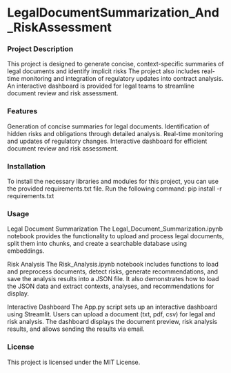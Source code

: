 # LegalDocumentSummarization_And_RiskAssessment

### Project Description
This project is designed to generate concise, context-specific summaries of legal documents and identify implicit risks The project also includes real-time monitoring and integration of regulatory updates into contract analysis. An interactive dashboard is provided for legal teams to streamline document review and risk assessment.

### Features
Generation of concise summaries for legal documents.
Identification of hidden risks and obligations through detailed analysis.
Real-time monitoring and updates of regulatory changes.
Interactive dashboard for efficient document review and risk assessment.

### Installation
To install the necessary libraries and modules for this project, you can use the provided requirements.txt file. Run the following command:
pip install -r requirements.txt

### Usage
Legal Document Summarization
The Legal_Document_Summarization.ipynb notebook provides the functionality to upload and process legal documents, split them into chunks, and create a searchable database using embeddings.

Risk Analysis
The Risk_Analysis.ipynb notebook includes functions to load and preprocess documents, detect risks, generate recommendations, and save the analysis results into a JSON file. It also demonstrates how to load the JSON data and extract contexts, analyses, and recommendations for display.

Interactive Dashboard
The App.py script sets up an interactive dashboard using Streamlit. Users can upload a document (txt, pdf, csv) for legal and risk analysis. The dashboard displays the document preview, risk analysis results, and allows sending the results via email.

### License
This project is licensed under the MIT License.
